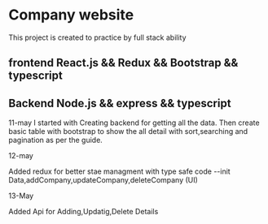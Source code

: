 # Company website

This project is created to practice by full stack ability

## frontend React.js && Redux && Bootstrap && typescript

## Backend Node.js && express && typescript

11-may
I started with Creating backend for getting all the data.
Then create basic table with bootstrap to show the all detail with sort,searching and pagination
as per the guide.

12-may

Added redux for better stae managment with type safe code
--init Data,addCompany,updateCompany,deleteCompany (UI)

13-May

Added Api for Adding,Updatig,Delete Details
